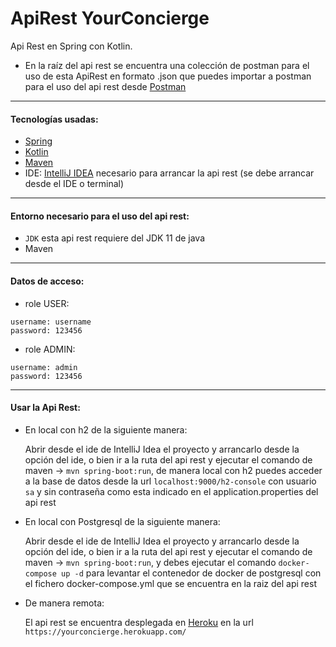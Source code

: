# ApiRest YourConcierge
Api Rest en Spring con Kotlin.
* En la raíz del api rest se encuentra una colección de postman para el uso de esta ApiRest en formato .json  que puedes importar a postman para el uso del api rest desde [Postman](https://www.postman.com/)
***

#### Tecnologías usadas:
* [Spring](https://spring.io/)
* [Kotlin](https://kotlinlang.org/)
* [Maven](https://maven.apache.org/)
* IDE: [IntelliJ IDEA](https://www.jetbrains.com/es-es/idea/) necesario para arrancar la api rest (se debe arrancar desde el IDE o terminal)

***

#### Entorno necesario para el uso del api rest:
* `JDK` esta api rest requiere del JDK 11 de java
* Maven

***

#### Datos de acceso:
* role USER:
```
username: username
password: 123456
```
* role ADMIN: 
```
username: admin
password: 123456
```

***

#### Usar la Api Rest:
* En local con h2 de la siguiente manera: 

    Abrir desde el ide de IntelliJ Idea el proyecto y arrancarlo desde la opción del ide, o bien ir a la ruta del api rest y ejecutar el comando de maven -> `mvn spring-boot:run`, de manera local con h2 puedes acceder a la base de datos desde la url `localhost:9000/h2-console` con usuario `sa` y sin contraseña como esta indicado en el application.properties del api rest

* En local con Postgresql de la siguiente manera:

    Abrir desde el ide de IntelliJ Idea el proyecto y arrancarlo desde la opción del ide, o bien ir a la ruta del api rest y ejecutar el comando de maven -> `mvn spring-boot:run`, y debes ejecutar el comando `docker-compose up -d` para levantar el contenedor de docker de postgresql con el fichero docker-compose.yml que se encuentra en la raiz del api rest

* De manera remota:

    El api rest se encuentra desplegada en [Heroku](https://www.heroku.com/) en la url `https://yourconcierge.herokuapp.com/`